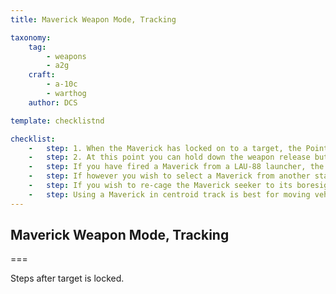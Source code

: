 ```yaml
---
title: Maverick Weapon Mode, Tracking

taxonomy:
    tag:
        - weapons
        - a2g
    craft:
        - a-10c
        - warthog
    author: DCS

template: checklistnd

checklist:
    -   step: 1. When the Maverick has locked on to a target, the Pointing Cross that represents the pointing angle of the Maverick in relation to the aircraft’s longitudinal axis will flash. 
    -   step: 2. At this point you can hold down the weapon release button to launch the missile. 
    -   step: If you have fired a Maverick from a LAU-88 launcher, the next Maverick on the launcher will automatically be selected and slewed to the last Maverick lock location.  This is termed a “Quick Draw”. 
    -   step: If however you wish to select a Maverick from another station, you must cycle your profile using the HUD rotary by pressing DMS Left or Right Short. 
    -   step: If you wish to re-cage the Maverick seeker to its boresight position or the seeker has reached its gimbal limits, you can re-cage the seeker to boresight by pressing China Hat Aft Short. 
    -   step: Using a Maverick in centroid track is best for moving vehicles or small, stationary targets. 
---
```


## Maverick Weapon Mode, Tracking

===


Steps after target is locked.